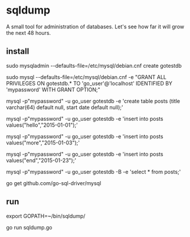 # sqldump

A small tool for administration of databases. Let's see how far it will grow the next 48 hours. 

## install

sudo mysqladmin --defaults-file=/etc/mysql/debian.cnf create gotestdb

sudo mysql --defaults-file=/etc/mysql/debian.cnf -e "GRANT ALL PRIVILEGES  ON gotestdb.*  TO 'go_user'@'localhost' IDENTIFIED BY 'mypassword'  WITH GRANT OPTION;"

mysql -p"mypassword" -u go_user gotestdb -e 'create table posts (title varchar(64) default null, start date default null);'

mysql -p"mypassword" -u go_user gotestdb -e 'insert into posts values("hello","2015-01-01");'

mysql -p"mypassword" -u go_user gotestdb -e 'insert into posts values("more","2015-01-03");'

mysql -p"mypassword" -u go_user gotestdb -e 'insert into posts values("end","2015-01-23");'

mysql -p"mypassword" -u go_user gotestdb -B -e 'select * from posts;'

go get github.com/go-sql-driver/mysql

## run

export GOPATH=~/bin/sqldump/

go run sqldump.go 
